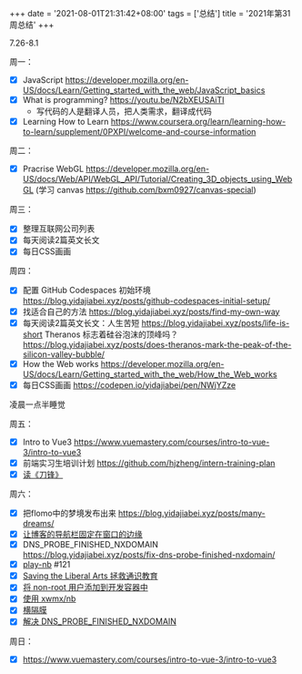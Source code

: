 +++
date = '2021-08-01T21:31:42+08:00'
tags = ['总结']
title = '2021年第31周总结'
+++

7.26-8.1

周一：

- [x] JavaScript <https://developer.mozilla.org/en-US/docs/Learn/Getting_started_with_the_web/JavaScript_basics>
- [x] What is programming? <https://youtu.be/N2bXEUSAiTI>
  - 写代码的人是翻译人员，把人类需求，翻译成代码
- [x] Learning How to Learn <https://www.coursera.org/learn/learning-how-to-learn/supplement/0PXPI/welcome-and-course-information>

周二：

- [x] Pracrise WebGL <https://developer.mozilla.org/en-US/docs/Web/API/WebGL_API/Tutorial/Creating_3D_objects_using_WebGL> (学习 canvas <https://github.com/bxm0927/canvas-special>)

周三：

- [x] 整理互联网公司列表
- [x] 每天阅读2篇英文长文
- [x] 每日CSS画画

周四：

- [x] 配置 GitHub Codespaces 初始环境 <https://blog.yidajiabei.xyz/posts/github-codespaces-initial-setup/>
- [x] 找适合自己的方法 <https://blog.yidajiabei.xyz/posts/find-my-own-way>
- [x] 每天阅读2篇英文长文：人生苦短 <https://blog.yidajiabei.xyz/posts/life-is-short> Theranos 标志着硅谷泡沫的顶峰吗？ <https://blog.yidajiabei.xyz/posts/does-theranos-mark-the-peak-of-the-silicon-valley-bubble/>
- [x] How the Web works <https://developer.mozilla.org/en-US/docs/Learn/Getting_started_with_the_web/How_the_Web_works>
- [x] 每日CSS画画 <https://codepen.io/yidajiabei/pen/NWjYZze>

凌晨一点半睡觉

周五：

- [x] Intro to Vue3 <https://www.vuemastery.com/courses/intro-to-vue-3/intro-to-vue3>
- [x] 前端实习生培训计划 <https://github.com/hjzheng/intern-training-plan>
- [x] [读《刀锋》](https://github.com/tianheg/blog/issues/119)

周六：

- [x] 把flomo中的梦境发布出来 <https://blog.yidajiabei.xyz/posts/many-dreams/>
- [x] [让博客的导航栏固定在窗口的边缘](https://github.com/tianheg/blog/issues/120)
- [x] DNS_PROBE_FINISHED_NXDOMAIN <https://blog.yidajiabei.xyz/posts/fix-dns-probe-finished-nxdomain/>
- [x] [play-nb](https://github.com/tianheg/blog/issues/121) #121
- [x] [Saving the Liberal Arts 拯救通识教育](https://github.com/tianheg/blog/issues/122)
- [x] [将 non-root 用户添加到开发容器中](https://blog.yidajiabei.xyz/posts/add-non-root-user-to-dev-container/)
- [x] [使用 xwmx/nb](https://blog.yidajiabei.xyz/posts/use-xwmx-nb/)
- [x] [横隔膜](https://blog.yidajiabei.xyz/posts/thoracic-diaphragm/)
- [x] [解决 DNS\_PROBE\_FINISHED\_NXDOMAIN](https://blog.yidajiabei.xyz/posts/fix-dns-probe-finished-nxdomain/)

周日：

- [x] <https://www.vuemastery.com/courses/intro-to-vue-3/intro-to-vue3>
